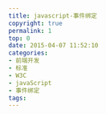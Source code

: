 ```yaml
---
title: javascript-事件绑定
copyright: true
permalink: 1
top: 0
date: 2015-04-07 11:52:10
categories:
- 前端开发
- 标准
- W3C
- javaScript
- 事件绑定
tags:
---
```

